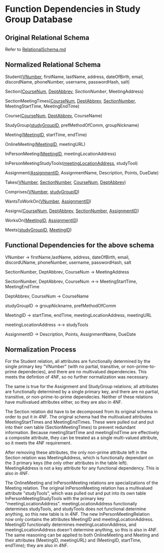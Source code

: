 # Function Dependencies in Study Group Database

## Original Relational Schema

Refer to [RelationalSchema.md](https://github.com/cmsc-vcu/semester_project-team_8/blob/master/DatabaseDesign/RelationalScheme.md)

## Normalized Relational Schema

Student(<ins>VNumber</ins>, firstName, lastName, address, dateOfBirth, email, discordName, phoneNumber, username, passwordHash, salt)

Section(<ins>CourseNum</ins>, <ins>DeptAbbrev</ins>, *SectionNumber*, MeetingAddress)

SectionMeetingTimes(<ins>CourseNum</ins>, <ins>DeptAbbrev</ins>, <ins>SectionNumber</ins>, MeetingStartTime, MeetingEndTime)

Course(<ins>CourseNum</ins>, <ins>DeptAbbrev</ins>, CourseName)

StudyGroup(<ins>studyGroupID</ins>, prefMethodOfComm, groupNickname)

Meeting(<ins>MeetingID</ins>, startTime, endTime)

OnlineMeeting(<ins>MeetingID</ins>, meetingURL)

InPersonMeeting(<ins>MeetingID</ins>, meetingLocationAddress)

InPersonMeetingStudyTools(<ins>meetingLocationAddress</ins>, studyTool)

Assignment(<ins>AssignmentID</ins>, AssignmentName, Description, Points, DueDate)

Takes(<ins>VNumber</ins>, <ins>SectionNumber</ins>, <ins>CourseNum</ins>, <ins>DeptAbbrev</ins>)

Comprises(<ins>VNumber</ins>, <ins>studyGroupID</ins>)

WantsToWorkOn(<ins>VNumber</ins>, <ins>AssignmentID</ins>)

Assigns(<ins>CourseNum</ins>, <ins>DeptAbbrev</ins>, <ins>SectionNumber</ins>, <ins>AssignmentID</ins>)

WorksOn(<ins>MeetingID</ins>, <ins>AssignmentID</ins>)

Meets(<ins>studyGroupID</ins>, <ins>MeetingID</ins>)

## Functional Dependencies for the above schema

VNumber &rarr; firstName,lastName, address, dateOfBirth, email, discordUName, phoneNumber, username, passwordHash, salt

SectionNumber, DeptAbbrev, CourseNum &rarr; MeetingAddress

SectionNumber, DeptAbbrev, CourseNum &rarr;&rarr; MeetingStartTime, MeetingEndTime

DeptAbbrev, CourseNum &rarr; CourseName

studyGroupID &rarr; groupNickname, prefMethodOfComm

MeetingID &rarr; startTime, endTime, meetingLocationAddress, meetingURL

meetingLocationAddress &rarr;&rarr; studyTools

AssignmentID &rarr; Description, Points, AssignmentName, DueDate

## Normalization Process


For the Student relation, all attributes are functionally determined by the single primary key "VNumber" (with no partial, transitive, or non-prime-to-prime dependecies), and there are no multivalued dependencies. This meets the defintion of 4NF, so no further normalization was necessary.


The same is true for the Assignment and StudyGroup relations; all attributes are functionally determined by a single primary key, and there are no partial, transitive, or non-prime-to-prime dependecies. Neither of these relations have multivalued attributes either, so they are also in 4NF.


The Section relation did have to be decomposed from its original schema in order to put it in 4NF. The original schema had the multivalued attributes MeetingStartTimes and MeetingEndTimes. These were pulled out and put into their own table (SectionMeetingTimes) to prevent redundant information. Because meetingStartTime and meetingEndTime are effectively a composite attribute, they can be treated as a single multi-valued attribute, so it meets the 4NF requirement.


After removing these attributes, the only non-prime attribute left in the Section relation was MeetingAddress, which is functionally dependant on the 3 primary keys (the only other attributes in the table left). MeetingAddress is not a key attribute for any functional dependency. This is also in 4NF.


The OnlineMeeting and InPersonMeeting relations are specializations of the Meeting relation. The original InPersonMeeting relation has a multivalued attribute "studyTools", which was pulled out and put into its own table InPersonMeetingStudyTools with the primary key "meetingLocationAddress". meetingLocationAddress functionally determines studyTools, and studyTools does not functional determine anything, so this new table is in 4NF. The new InPersonMeetingRelation now only contains the attributes MeetingID and meetingLocationAddress. MeetingID functionally determines meetingLocationAddress, and meetingLocationAddress doesn't determine anything, so this is also in 4NF. The same reasoning can be applied to both OnlineMeeting and Meeting and their attributes (MeetingID, meetingURL) and (MeetingID, startTime, endTime); they are also in 4NF.



